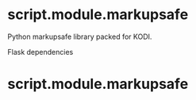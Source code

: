 script.module.markupsafe
======================

Python markupsafe library packed for KODI.

Flask dependencies
# script.module.markupsafe
